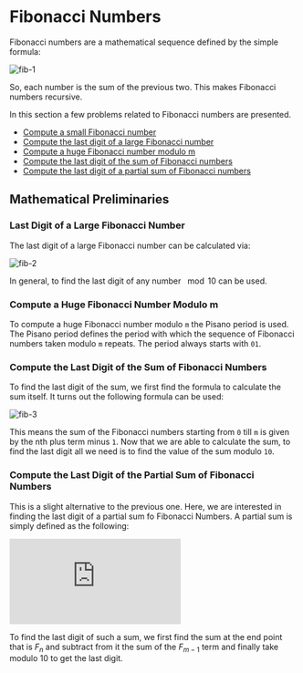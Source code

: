# Fibonacci Numbers

Fibonacci numbers are a mathematical sequence defined by the simple formula:

<!-- $$F_n = F_{n-1} + F_{n-2}$$ -->
![fib-1](https://latex.codecogs.com/svg.latex?F_n&space;=&space;F_{n-1}&space;&plus;&space;F_{n-2})

So, each number is the sum of the previous two. This makes Fibonacci numbers recursive.

In this section a few problems related to Fibonacci numbers are presented.

- [Compute a small Fibonacci number](fibonacci_number)
- [Compute the last digit of a large Fibonacci number](last_digit_of_fibonacci_number)
- [Compute a huge Fibonacci number modulo m](fibonacci_number_huge)
- [Compute the last digit of the sum of Fibonacci numbers](last_digit_of_the_partial_sum_of_fibonacci_numbers)
- [Compute the last digit of a partial sum of Fibonacci numbers](last_digit_of_the_partial_sum_of_fibonacci_numbers)

## Mathematical Preliminaries

### Last Digit of a Large Fibonacci Number

The last digit of a large Fibonacci number can be calculated via:

<!-- $$F_n \equiv (F_{n-1} + F_{n-2}) \mod 10$$ -->
![fib-2](https://latex.codecogs.com/svg.latex?F_n&space;\equiv&space;(F_{n-1}&space;&plus;&space;F_{n-2})&space;\mod&space;10)

In general, to find the last digit of any number $\mod 10$ can be used.

### Compute a Huge Fibonacci Number Modulo m

To compute a huge Fibonacci number modulo `m` the Pisano period is used. The Pisano period defines the period with which the sequence of Fibonacci numbers taken modulo `m` repeats. The period always starts with `01`.

### Compute the Last Digit of the Sum of Fibonacci Numbers

To find the last digit of the sum, we first find the formula to calculate the sum itself. It turns out the following formula can be used:

<!-- $$\sum_{n=0}^{m} F_n = F_{n+2} - 1$$ -->
![fib-3](https://latex.codecogs.com/svg.latex?\sum_{n=0}^{m}&space;F_n&space;=&space;F_{n&plus;2}&space;-&space;1) 


This means the sum of the Fibonacci numbers starting from `0` till `m` is given by the nth plus term minus `1`. Now that we are able to calculate the sum, to find the last digit all we need is to find the value of the sum modulo `10`.

### Compute the Last Digit of the Partial Sum of Fibonacci Numbers

This is a slight alternative to the previous one. Here, we are interested in finding the last digit of a partial sum fo Fibonacci Numbers. A partial sum is simply defined as the following:

<!-- $$F_m + F_{m+1} + ... + F_n \\ \textrm{for any} \quad 0 \leq m \leq n$$ -->
![fib-4](https://latex.codecogs.com/svg.latex?%5C%5CF_m%20&plus;%20F_%7Bm&plus;1%7D%20&plus;%20...%20&plus;%20F_n%20%5C%5C%20%5Ctextrm%7Bfor%20any%7D%20%5Cquad%200%20%5Cleq%20m%20%5Cleq%20n)

To find the last digit of such a sum, we first find the sum at the end point that is $F_n$ and subtract from it the sum of the $F_{m-1}$ term and finally take modulo 10 to get the last digit.
